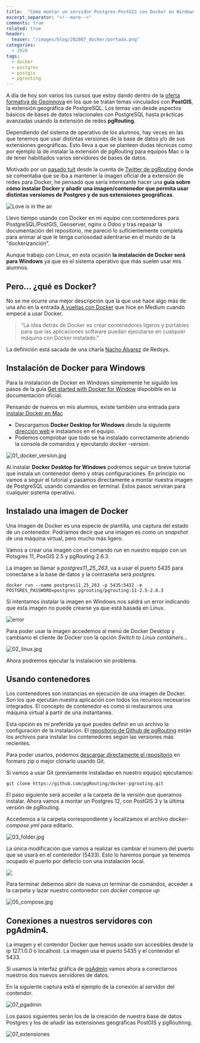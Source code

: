 ```yaml
---
title:  "Cómo montar un servidor Postgres-PostGIS con Docker en Windows"
excerpt_separator: "<!--more-->"
comments: true
related: true
header:
  teaser: "/images/blog/202007_docker/portada.png" 
categories: 
  - 2020
tags:
  - docker
  - postgres
  - postgis
  - pgrouting
---
```


A día de hoy son varios los cursos que estoy dando dentro de la [oferta formativa de Geoinnova](https://geoinnova.org/cursos/patricio-soriano/) en los que se tratan temas vinculados con **PostGIS**, la extensión geográfica de PostgreSQL. Los temas van desde aspectos básicos de bases de datos relacionales con  PostgreSQL hasta prácticas avanzadas usando la extensión de redes **pgRouting**.

Dependiendo del sistema de operativo de los alumnos, hay veces en las que tenemos que usar distintas versiones de la base de datos y/o de sus extensiones geográficas. Esto lleva a que se planteen dudas técnicas como por ejemplo la de instalar la extensión de pgRouting para equipos Mac o la de tener habilitados varios servidores de bases de datos.

Motivado por un [pasado tuit](https://twitter.com/pgrouting/status/1278498807836073984) desde la cuenta de [Twitter de pgRouting](https://twitter.com/pgrouting?lang=es) donde se comentaba que se iba a mantener la imagen oficial de a extensión de redes para Docker, he pensado que sería interesante hacer una **guía sobre cómo instalar Docker y añadir una imagen/contenedor que permita usar distintas versiones de Postgres y de sus extensiones geográficas**.

![Love is in the air](/images/blog/202007_docker/portada.png)

Llevo tiempo usando con Docker en mi equipo con contenedores para PostgreSQL/PostGIS, Geoserver, nginx o Odoo y tras repasar la documentación del repositorio, me pareció lo suficientemente completa para animar al que le tenga curiosodad adentrarse en el mundo de la "dockerizanción".

Aunque trabajo con Linux, en esta ocasión **la instalación de Docker será para Windows** ya que es el sistema operativo que más suelen usar mis alumnos.

## Pero... ¿qué es Docker?

No se me ocurre una mejor descripción que la que usé hace algo más de una año en la entrada [A vueltas con Docker](https://medium.com/@pasoriano/a-vueltas-con-docker-f3e8e15b8f4a) que hice en Medium cuando empecé a usar Docker.

> “La idea detrás de Docker es crear contenedores ligeros y portables para que las aplicaciones software puedan ejecutarse en cualquier máquina con Docker instalado."

La definición está sacada de una charla [Nacho Álvarez](https://twitter.com/neonigmacdb) de Redsys.


## Instalación de Docker para Windows

Para la instalación de Docker en Windows simplemente he siguido los pasos de la guía [Get started with Docker for Window](https://docs.docker.com/docker-for-windows/) dispobible en la documentación oficial. 

Pensando de nuevos en mis alumnos, existe también una entrada  para [instalar Docker en Mac](https://docs.docker.com/docker-for-mac/install/)

- Descargamos **Docker Desktop for Windows** desde la siguiente [dirección web](https://hub.docker.com/editions/community/docker-ce-desktop-windows/) e instalamos en el equipo.
- Podemos comprobar que todo se ha instalado correctamente abriendo la consola de comandos y ejecutando *docker -version*.

![01_docker_version.jpg](/images/blog/202007_docker/01_docker_version.jpg)

Al instalar **Docker Desktop for Windows** podremos seguir un breve tutorial que instala un contenedor demo y otras configuraciones. En principio no vamos a seguir el tutorial y pasamos directamente a montar nuestra imagen de PostgreSQL usando comandos en terminal. Estos pasos serviran para cualquier sistema operativo.


## Instalado  una imagen de Docker

Una imagen de Docker  es una especie de plantilla, una captura del estado de un contenedor. Podríamos decir que una imagen es como un *snapshot* de una máquina virtual, pero mucho más ligero.

Vamos a crear una imagen con el comando *run* en nuestro equipo con un Potsgres 11, PosGIS 2.5 y pgRouting 2.6.3. 

La imagen se llamar a *postgres11_25_263*, va a usar el puerto 5435 para conectarse a la base de datos y la contraseña será *postgres*.


```
docker run --name postgres11_25_263 -p 5435:5432 -e POSTGRES_PASSWORD=postgres pgrouting/pgrouting:11-2.5-2.6.3 
```

Si intentamos instalar la imagen en Windows nos saldrá un error indicando que esta imagen no puede crearse ya que está basada en Linux.

![error](/images/blog/202007_docker/error_linux.jpg)

Para poder usar la imagen accedemos al menú de Docker Desktop y cambiamo el cliente de Docker con la opción *Switch to Linux containers...*

![02_linux.jpg](/images/blog/202007_docker/02_linux.jpg)

Ahora podremos ejecutar la instalación sin problema.

## Usando contenedores

Los contenedores son instancias en ejecución de una imagen de Docker. Son los que ejecutan nuestra aplicación con todos los recursos necesarios integrados. El concepto de contenedor es como si restauramos una máquina virtual a partir de una instantanea.

Esta opción es mi preferida ya que puedes definir en un archivo la configuración de la instalación. El [repositorio de Github de pgRouting](https://github.com/pgRouting/docker-pgrouting) están los archivos para instalar los contenedores según las versiones más recientes. 

Para poder usarlos, podemos [descargar directamente el repositorio](https://github.com/pgRouting/docker-pgrouting/archive/master.zip) en formaro zip o mejor clonarlo usando Git.

Si vamos a usar Git (previamente instaladao en nuestro equipo) ejecutamos:

```
git clone https://github.com/pgRouting/docker-pgrouting.git
```

El paso siguiente será acceder a la carpeta de la versión que queramos instalar. 
Ahora vamos a montar un Postgres 12, con PostGIS 3 y la última versión de pgRouting. 

Accedemos a la carpeta correspondiente y localizamos el archivo *docker-compose.yml* para editarlo.

![03_folder.jpg](/images/blog/202007_docker/03_folder.jpg)

La única modificación que vamos a realizar es cambiar el número del puerto que se usará en el contenedor (5433). Esto lo haremos porque ya tenemos ocupado el puerto por defecto con una instalación local.

![](/images/blog/202007_docker/04_compose.jpg)

Para terminar debemos abrir de nueva un terminar de comandos, acceder a la carpeta y lazar nuestro contonedor con *docker compose up*

![05_compose.jpg](/images/blog/202007_docker/05_compose.jpg)

## Conexiones a nuestros servidores con pgAdmin4.

La imagen y el contendor Docker que hemos usado son accesibles desde la ip 127.1.0.0 o localhost. La imagen usa el puerto 5435 y el contendor el 5433. 

Si usamos la interfaz gráfica de [pgAdmin](https://www.pgadmin.org/) vamos ahora a conectarnos nuestros dos nuevos servidores de datos.

En la siguiente captura está el ejemplo de la conexión al servidor del contendor.

![07_pgadmin](/images/blog/202007_docker/07_pgadmin.jpg)

Los pasos siguientes serán los de la creación de nuestra base de datos Postgres y los de añadir las extensiones geográficas PostGIS y pgRoutinng.

![07_extensiones](/images/blog/202007_docker/08_extensions.jpg)



